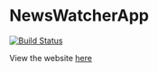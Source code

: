 # NewsWatcherApp

[![Build Status](https://travis-ci.com/Michael-Tu/NewsWatcherApp.svg?branch=master)](https://travis-ci.com/Michael-Tu/NewsWatcherApp)

View the website [here](https://tugan-newswatcher.herokuapp.com/)

